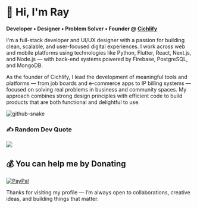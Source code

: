 # 👋 Hi, I'm Ray  
**Developer • Designer • Problem Solver • Founder @ [Cichlify](https://github.com/cichlify)**

I'm a full-stack developer and UI/UX designer with a passion for building clean, scalable, and user-focused digital experiences. I work across web and mobile platforms using technologies like Python, Flutter, React, Next.js, and Node.js — with back-end systems powered by Firebase, PostgreSQL, and MongoDB.

As the founder of Cichlify, I lead the development of meaningful tools and platforms — from job boards and e-commerce apps to IP billing systems — focused on solving real problems in business and community spaces. My approach combines strong design principles with efficient code to build products that are both functional and delightful to use.



<picture>
  <source media="(prefers-color-scheme: dark)" srcset="https://raw.githubusercontent.com/tobiasmeyhoefer/tobiasmeyhoefer/output/github-snake-dark.svg" />
  <source media="(prefers-color-scheme: light)" srcset="https://raw.githubusercontent.com/tobiasmeyhoefer/tobiasmeyhoefer/output/github-snake.svg" />
  <img alt="github-snake" src="https://raw.githubusercontent.com/tobiasmeyhoefer/tobiasmeyhoefer/output/github-snake.svg" />
</picture>

### ✍️ Random Dev Quote
![](https://quotes-github-readme.vercel.app/api?type=horizontal&theme=radical)

## 💰 You can help me by Donating
[![PayPal](https://img.shields.io/badge/PayPal-00457C?style=for-the-badge&logo=paypal&logoColor=white)](https://paypal.me/raytembo) 

Thanks for visiting my profile — I’m always open to collaborations, creative ideas, and building things that matter.
